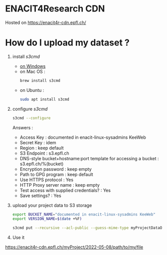 # ENACIT4Research CDN

Hosted on https://enacit4r-cdn.epfl.ch/

# How do I upload my dataset ?

1. install _s3cmd_

   - [on Windows](https://tecadmin.net/setup-s3cmd-in-windows/)
   - on Mac OS :
     ```bash
     brew install s3cmd
     ```
   - on Ubuntu :
     ```bash
     sudo apt install s3cmd
     ```

2. configure _s3cmd_

   ```bash
   s3cmd --configure
   ```

   Answers :

   - Access Key : documented in enacit-linux-sysadmins KeeWeb
   - Secret Key : idem
   - Region : keep default
   - S3 Endpoint : s3.epfl.ch
   - DNS-style bucket+hostname:port template for accessing a bucket : s3.epfl.ch/%(bucket)
   - Encryption password : keep empty
   - Path to GPG program : keep default
   - Use HTTPS protocol : Yes
   - HTTP Proxy server name : keep empty
   - Test access with supplied credentials? : Yes
   - Save settings? : Yes

3. upload your project data to S3 storage

   ```bash
   export BUCKET_NAME="documented in enacit-linux-sysadmins KeeWeb"
   export VERSION_NAME=$(date +%F)

   s3cmd put --recursive --acl-public --guess-mime-type myProjectDataOrDist s3://${BUCKET_NAME}/myProject/${VERSION_NAME}/
   ```

4. Use it

https://enacit4r-cdn.epfl.ch/myProject/2022-05-08/path/to/my/file
